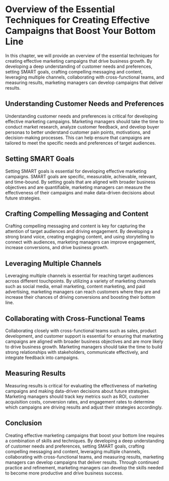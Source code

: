 Overview of the Essential Techniques for Creating Effective Campaigns that Boost Your Bottom Line
==========================================================================================================================

In this chapter, we will provide an overview of the essential techniques for creating effective marketing campaigns that drive business growth. By developing a deep understanding of customer needs and preferences, setting SMART goals, crafting compelling messaging and content, leveraging multiple channels, collaborating with cross-functional teams, and measuring results, marketing managers can develop campaigns that deliver results.

Understanding Customer Needs and Preferences
--------------------------------------------

Understanding customer needs and preferences is critical for developing effective marketing campaigns. Marketing managers should take the time to conduct market research, analyze customer feedback, and develop buyer personas to better understand customer pain points, motivations, and decision-making processes. This can help ensure that campaigns are tailored to meet the specific needs and preferences of target audiences.

Setting SMART Goals
-------------------

Setting SMART goals is essential for developing effective marketing campaigns. SMART goals are specific, measurable, achievable, relevant, and time-bound. By setting goals that are aligned with broader business objectives and are quantifiable, marketing managers can measure the effectiveness of their campaigns and make data-driven decisions about future strategies.

Crafting Compelling Messaging and Content
-----------------------------------------

Crafting compelling messaging and content is key for capturing the attention of target audiences and driving engagement. By developing a strong brand voice, creating engaging content, and using storytelling to connect with audiences, marketing managers can improve engagement, increase conversions, and drive business growth.

Leveraging Multiple Channels
----------------------------

Leveraging multiple channels is essential for reaching target audiences across different touchpoints. By utilizing a variety of marketing channels such as social media, email marketing, content marketing, and paid advertising, marketing managers can reach customers where they are and increase their chances of driving conversions and boosting their bottom line.

Collaborating with Cross-Functional Teams
-----------------------------------------

Collaborating closely with cross-functional teams such as sales, product development, and customer support is essential for ensuring that marketing campaigns are aligned with broader business objectives and are more likely to drive business growth. Marketing managers should take the time to build strong relationships with stakeholders, communicate effectively, and integrate feedback into campaigns.

Measuring Results
-----------------

Measuring results is critical for evaluating the effectiveness of marketing campaigns and making data-driven decisions about future strategies. Marketing managers should track key metrics such as ROI, customer acquisition costs, conversion rates, and engagement rates to determine which campaigns are driving results and adjust their strategies accordingly.

Conclusion
----------

Creating effective marketing campaigns that boost your bottom line requires a combination of skills and techniques. By developing a deep understanding of customer needs and preferences, setting SMART goals, crafting compelling messaging and content, leveraging multiple channels, collaborating with cross-functional teams, and measuring results, marketing managers can develop campaigns that deliver results. Through continued practice and refinement, marketing managers can develop the skills needed to become more productive and drive business success.
